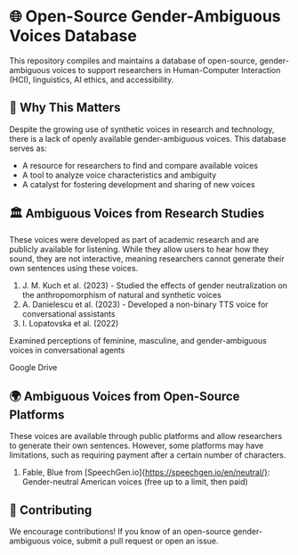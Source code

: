 # 🌐 Open-Source Gender-Ambiguous Voices Database
This repository compiles and maintains a database of open-source, gender-ambiguous voices to support researchers in Human-Computer Interaction (HCI), linguistics, AI ethics, and accessibility.

## 📌 Why This Matters
Despite the growing use of synthetic voices in research and technology, there is a lack of openly available gender-ambiguous voices. This database serves as:
- A resource for researchers to find and compare available voices
- A tool to analyze voice characteristics and ambiguity
- A catalyst for fostering development and sharing of new voices

## 🏛️ Ambiguous Voices from Research Studies

These voices were developed as part of academic research and are publicly available for listening. While they allow users to hear how they sound, they are not interactive, meaning researchers cannot generate their own sentences using these voices.

1) J. M. Kuch et al. (2023) - Studied the effects of gender neutralization on the anthropomorphism of natural and synthetic voices
2) A. Danielescu et al. (2023) - Developed a non-binary TTS voice for conversational assistants
3) I. Lopatovska et al. (2022)

Examined perceptions of feminine, masculine, and gender-ambiguous voices in conversational agents

Google Drive

## 🌍 Ambiguous Voices from Open-Source Platforms

These voices are available through public platforms and allow researchers to generate their own sentences. However, some platforms may have limitations, such as requiring payment after a certain number of characters.
1) Fable, Blue from [SpeechGen.io]{https://speechgen.io/en/neutral/}: Gender-neutral American voices (free up to a limit, then paid)

## 🤝 Contributing

We encourage contributions! If you know of an open-source gender-ambiguous voice, submit a pull request or open an issue.

